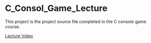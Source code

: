 # C_Consol_Game_Lecture
This project is the project source file completed in the C console game course.

[Lecture Video](https://www.youtube.com/playlist?list=PLG6918Ng_f9uyHIQu_Xp8IfIJUo2edpGD)
